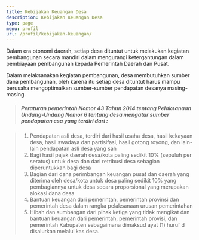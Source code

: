 ```yaml
---
title: Kebijakan Keuangan Desa
description: Kebijakan Keuangan Desa
type: page
menu: profil
url: /profil/kebijakan-keuangan/
---
```


Dalam era otonomi daerah, setiap desa dituntut untuk melakukan kegiatan pembangunan secara mandiri dalam mengurangi ketergantungan dalam pembiayaan pembangunan kepada Pemerintah Daerah dan Pusat. 

Dalam melaksanakan kegiatan pembangunan, desa membutuhkan sumber dana pembangunan, oleh karena itu setiap desa dituntut harus mampu berusaha mengoptimalkan sumber-sumber pendapatan desanya masing-masing. 

> ##### *Peraturan pemerintah Nomor 43 Tahun 2014 tentang Pelaksanaan Undang-Undang Nomor 6 tentang desa mengatur sumber pendapatan esa yang terdiri dari :*

> 1. Pendapatan asli desa, terdiri dari hasil usaha desa, hasil kekayaan desa, hasil swadaya dan partisifasi, hasil gotong royong, dan lain-lain pendapatan asli desa yang sah
> 2. Bagi hasil pajak daerah desa/kota paling sedikit 10% (sepuluh per seratus) untuk desa dan dari retribusi desa sebagian diperuntukkan bagi desa
> 3. Bagian dari dana perimbangan keuangan pusat dan daerah yang diterima oleh desa/kota untuk desa paling sedikit 10% yang pembagiannya untuk desa secara proporsional yang merupakan alokasi dana desa
> 4. Bantuan keuangan dari pemerintah, pemerintah provinsi dan pemerintah desa dalam rangka pelaksanaan urusan pemerintahan
> 5. Hibah dan sumbangan dari pihak ketiga yang tidak mengikat dan bantuan keuangan dari pemerintah, pemerintah provisi, dan pemerintah Kabupaten sebagaimana dimaksud ayat (1) huruf d disalurkan melalui kas desa.